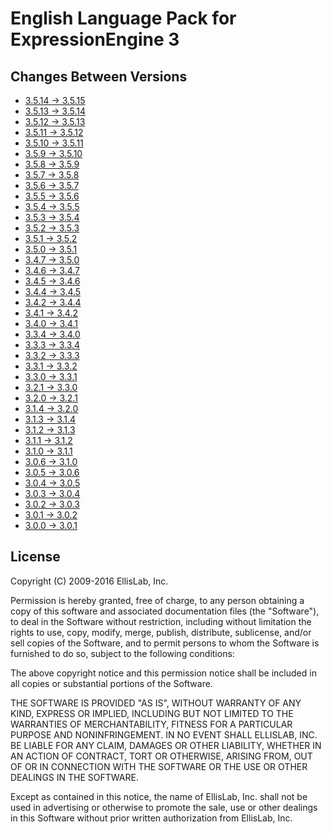 English Language Pack for ExpressionEngine 3
============================================

Changes Between Versions
------------------------

- [3.5.14 → 3.5.15](https://github.com/EllisLab/EE-Language-English/compare/3.5.14...3.5.15)
- [3.5.13 → 3.5.14](https://github.com/EllisLab/EE-Language-English/compare/3.5.13...3.5.14)
- [3.5.12 → 3.5.13](https://github.com/EllisLab/EE-Language-English/compare/3.5.12...3.5.13)
- [3.5.11 → 3.5.12](https://github.com/EllisLab/EE-Language-English/compare/3.5.11...3.5.12)
- [3.5.10 → 3.5.11](https://github.com/EllisLab/EE-Language-English/compare/3.5.10...3.5.11)
- [3.5.9 → 3.5.10](https://github.com/EllisLab/EE-Language-English/compare/3.5.9...3.5.10)
- [3.5.8 → 3.5.9](https://github.com/EllisLab/EE-Language-English/compare/3.5.8...3.5.9)
- [3.5.7 → 3.5.8](https://github.com/EllisLab/EE-Language-English/commit/af6a8d454d3b159f89562070ddea4872ffc63af1)
- [3.5.6 → 3.5.7](https://github.com/EllisLab/EE-Language-English/compare/3.5.6...3.5.7)
- [3.5.5 → 3.5.6](https://github.com/EllisLab/EE-Language-English/compare/3.5.5...3.5.6)
- [3.5.4 → 3.5.5](https://github.com/EllisLab/EE-Language-English/compare/3.5.4...3.5.5)
- [3.5.3 → 3.5.4](https://github.com/EllisLab/EE-Language-English/compare/3.5.3...3.5.4)
- [3.5.2 → 3.5.3](https://github.com/EllisLab/EE-Language-English/compare/3.5.2...3.5.3)
- [3.5.1 → 3.5.2](https://github.com/EllisLab/EE-Language-English/compare/3.5.1...3.5.2)
- [3.5.0 → 3.5.1](https://github.com/EllisLab/EE-Language-English/compare/3.5.0...3.5.1)
- [3.4.7 → 3.5.0](https://github.com/EllisLab/EE-Language-English/compare/3.4.7...3.5.0)
- [3.4.6 → 3.4.7](https://github.com/EllisLab/EE-Language-English/compare/3.4.6...3.4.7)
- [3.4.5 → 3.4.6](https://github.com/EllisLab/EE-Language-English/compare/3.4.5...3.4.6)
- [3.4.4 → 3.4.5](https://github.com/EllisLab/EE-Language-English/compare/3.4.4...3.4.5)
- [3.4.2 → 3.4.4](https://github.com/EllisLab/EE-Language-English/compare/3.4.2...3.4.4)
- [3.4.1 → 3.4.2](https://github.com/EllisLab/EE-Language-English/compare/3.4.1...3.4.2)
- [3.4.0 → 3.4.1](https://github.com/EllisLab/EE-Language-English/compare/3.4.0...3.4.1)
- [3.3.4 → 3.4.0](https://github.com/EllisLab/EE-Language-English/compare/3.3.4...3.4.0)
- [3.3.3 → 3.3.4](https://github.com/EllisLab/EE-Language-English/compare/3.3.3...3.3.4)
- [3.3.2 → 3.3.3](https://github.com/EllisLab/EE-Language-English/compare/3.3.2...3.3.3)
- [3.3.1 → 3.3.2](https://github.com/EllisLab/EE-Language-English/compare/3.3.1...3.3.2)
- [3.3.0 → 3.3.1](https://github.com/EllisLab/EE-Language-English/compare/3.3.0...3.3.1)
- [3.2.1 → 3.3.0](https://github.com/EllisLab/EE-Language-English/compare/3.2.1...3.3.0)
- [3.2.0 → 3.2.1](https://github.com/EllisLab/EE-Language-English/compare/3.2.0...3.2.1)
- [3.1.4 → 3.2.0](https://github.com/EllisLab/EE-Language-English/compare/3.1.4...3.2.0)
- [3.1.3 → 3.1.4](https://github.com/EllisLab/EE-Language-English/compare/3.1.3...3.1.4)
- [3.1.2 → 3.1.3](https://github.com/EllisLab/EE-Language-English/compare/3.1.2...3.1.3)
- [3.1.1 → 3.1.2](https://github.com/EllisLab/EE-Language-English/compare/3.1.1...3.1.2)
- [3.1.0 → 3.1.1](https://github.com/EllisLab/EE-Language-English/compare/3.1.0...3.1.1)
- [3.0.6 → 3.1.0](https://github.com/EllisLab/EE-Language-English/compare/3.0.6...3.1.0)
- [3.0.5 → 3.0.6](https://github.com/EllisLab/EE-Language-English/compare/3.0.5...3.0.6)
- [3.0.4 → 3.0.5](https://github.com/EllisLab/EE-Language-English/compare/3.0.4...3.0.5)
- [3.0.3 → 3.0.4](https://github.com/EllisLab/EE-Language-English/compare/3.0.3...3.0.4)
- [3.0.2 → 3.0.3](https://github.com/EllisLab/EE-Language-English/compare/3.0.2...3.0.3)
- [3.0.1 → 3.0.2](https://github.com/EllisLab/EE-Language-English/compare/3.0.1...3.0.2)
- [3.0.0 → 3.0.1](https://github.com/EllisLab/EE-Language-English/compare/3.0.0...3.0.1)

License
-------

Copyright (C) 2009-2016 EllisLab, Inc.

Permission is hereby granted, free of charge, to any person obtaining a copy
of this software and associated documentation files (the "Software"), to deal
in the Software without restriction, including without limitation the rights
to use, copy, modify, merge, publish, distribute, sublicense, and/or sell
copies of the Software, and to permit persons to whom the Software is
furnished to do so, subject to the following conditions:

The above copyright notice and this permission notice shall be included in
all copies or substantial portions of the Software.

THE SOFTWARE IS PROVIDED "AS IS", WITHOUT WARRANTY OF ANY KIND, EXPRESS OR
IMPLIED, INCLUDING BUT NOT LIMITED TO THE WARRANTIES OF MERCHANTABILITY,
FITNESS FOR A PARTICULAR PURPOSE AND NONINFRINGEMENT. IN NO EVENT SHALL
ELLISLAB, INC. BE LIABLE FOR ANY CLAIM, DAMAGES OR OTHER LIABILITY, WHETHER
IN AN ACTION OF CONTRACT, TORT OR OTHERWISE, ARISING FROM, OUT OF OR IN
CONNECTION WITH THE SOFTWARE OR THE USE OR OTHER DEALINGS IN THE SOFTWARE.

Except as contained in this notice, the name of EllisLab, Inc. shall not be
used in advertising or otherwise to promote the sale, use or other dealings
in this Software without prior written authorization from EllisLab, Inc.
